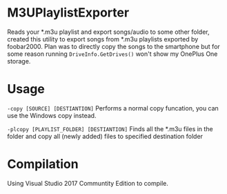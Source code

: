 # M3UPlaylistExporter
Reads your *.m3u playlist and export songs/audio to some other folder, created this utility to export songs from *.m3u playlists exported by foobar2000. Plan was to directly copy the songs to the smartphone but for some reason running <code>DriveInfo.GetDrives()</code> won't show my OnePlus One storage.

# Usage
<code>-copy [SOURCE] [DESTIANTION]</code> Performs a normal copy funcation, you can use the Windows copy instead.

<code>-plcopy [PLAYLIST_FOLDER] [DESTIANTION]</code> Finds all the *.m3u files in the folder and copy all (newly added) files to specified destination folder

# Compilation
Using Visual Studio 2017 Communtity Edition to compile.
